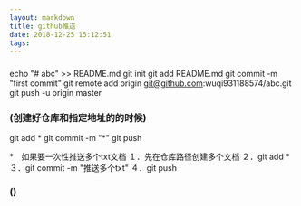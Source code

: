 ```yaml
---
layout: markdown
title: github推送
date: 2018-12-25 15:12:51
tags:
---
```

###
echo "# abc" >> README.md
git init
git add README.md
git commit -m "first commit"
git remote add origin git@github.com:wuqi931188574/abc.git
git push -u origin master


###   (创建好仓库和指定地址的的时候)

git add *
git commit -m "*"
git push

*　如果要一次性推送多个txt文档
１．先在仓库路径创建多个文档
２．git add *
３．git commit -m "推送多个txt"
４．git push

###   ()




